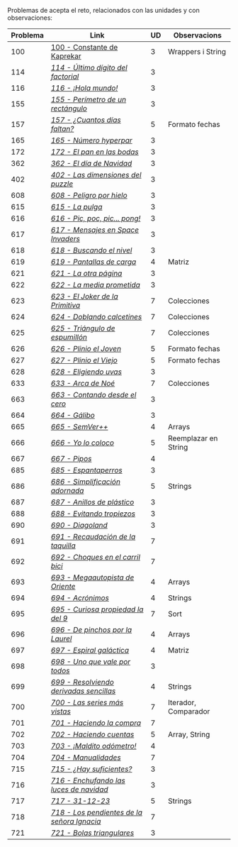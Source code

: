  Problemas de acepta el reto, relacionados con las unidades y con observaciones:

| **Problema** | Link                                                         | **UD** | **Observacions**     |
| ------------ | ------------------------------------------------------------ | ------ | -------------------- |
| 100          | [100 - Constante de Kaprekar](https://aceptaelreto.com/problem/statement.php?id=100) | 3      | Wrappers i String    |
| 114          | *[114 - Último dígito del factorial](https://aceptaelreto.com/problem/statement.php?id=114)* | 3      |                      |
| 116          | *[116 - ¡Hola mundo!](https://aceptaelreto.com/problem/statement.php?id=116)* | 3      |                      |
| 155          | *[155 - Perímetro de un rectángulo](https://aceptaelreto.com/problem/statement.php?id=155)* | 3      |                      |
| 157          | *[157 - ¿Cuantos días faltan?](https://aceptaelreto.com/problem/statement.php?id=157)* | 5      | Formato fechas       |
| 165          | *[165 - Número hyperpar](https://aceptaelreto.com/problem/statement.php?id=165)* | 3      |                      |
| 172          | *[172 - El pan en las bodas](https://aceptaelreto.com/problem/statement.php?id=172)* | 3      |                      |
| 362          | *[362 - El día de Navidad](https://aceptaelreto.com/problem/statement.php?id=362)* | 3      |                      |
| 402          | *[402 - Las dimensiones del puzzle](https://aceptaelreto.com/problem/statement.php?id=402)* | 3      |                      |
| 608          | *[608 - Peligro por hielo](https://aceptaelreto.com/problem/statement.php?id=608)* | 3      |                      |
| 615          | *[615 - La pulga](https://aceptaelreto.com/problem/statement.php?id=615)* | 3      |                      |
| 616          | *[616 - Pic, poc, pic... pong!](https://aceptaelreto.com/problem/statement.php?id=616)* | 3      |                      |
| 617          | *[617 - Mensajes en Space Invaders](https://aceptaelreto.com/problem/statement.php?id=617)* | 3      |                      |
| 618          | *[618 - Buscando el nivel](https://aceptaelreto.com/problem/statement.php?id=618)* | 3      |                      |
| 619          | *[619 - Pantallas de carga](https://aceptaelreto.com/problem/statement.php?id=619)* | 4      | Matriz               |
| 621          | *[621 - La otra página](https://aceptaelreto.com/problem/statement.php?id=621)* | 3      |                      |
| 622          | *[622 - La media prometida](https://aceptaelreto.com/problem/statement.php?id=622)* | 3      |                      |
| 623          | *[623 - El Joker de la Primitiva](https://aceptaelreto.com/problem/statement.php?id=623)* | 7      | Colecciones          |
| 624          | *[624 - Doblando calcetines](https://aceptaelreto.com/problem/statement.php?id=624)* | 7      | Colecciones          |
| 625          | *[625 - Triángulo de espumillón](https://aceptaelreto.com/problem/statement.php?id=625)* | 7      | Colecciones          |
| 626          | *[626 - Plinio el Joven](https://aceptaelreto.com/problem/statement.php?id=626)* | 5      | Formato fechas       |
| 627          | *[627 - Plinio el Viejo](https://aceptaelreto.com/problem/statement.php?id=627)* | 5      | Formato fechas       |
| 628          | *[628 - Eligiendo uvas](https://aceptaelreto.com/problem/statement.php?id=628)* | 3      |                      |
| 633          | *[633 - Arca de Noé](https://aceptaelreto.com/problem/statement.php?id=633)* | 7      | Colecciones          |
| 663          | *[663 - Contando desde el cero](https://aceptaelreto.com/problem/statement.php?id=663)* | 3      |                      |
| 664          | *[664 - Gálibo](https://aceptaelreto.com/problem/statement.php?id=664)* | 3      |                      |
| 665          | *[665 - SemVer++](https://aceptaelreto.com/problem/statement.php?id=665)* | 4      | Arrays               |
| 666          | *[666 - Yo lo coloco](https://aceptaelreto.com/problem/statement.php?id=666)* | 5      | Reemplazar en String |
| 667          | *[667 - Pipos](https://aceptaelreto.com/problem/statement.php?id=667)* | 4      |                      |
| 685          | *[685 - Espantaperros](https://aceptaelreto.com/problem/statement.php?id=685)* | 3      |                      |
| 686          | *[686 - Simplificación adornada](https://aceptaelreto.com/problem/statement.php?id=686)* | 5      | Strings              |
| 687          | *[687 - Anillos de plástico](https://aceptaelreto.com/problem/statement.php?id=687)* | 3      |                      |
| 688          | *[688 - Evitando tropiezos](https://aceptaelreto.com/problem/statement.php?id=688)* | 3      |                      |
| 690          | *[690 - Diagoland](https://aceptaelreto.com/problem/statement.php?id=690)* | 3      |                      |
| 691          | *[691 - Recaudación de la taquilla](https://aceptaelreto.com/problem/statement.php?id=691)* | 7      |                      |
| 692          | *[692 - Choques en el carril bici](https://aceptaelreto.com/problem/statement.php?id=692)* | 7      |                      |
| 693          | *[693 - Megaautopista de Oriente](https://aceptaelreto.com/problem/statement.php?id=693)* | 4      | Arrays               |
| 694          | *[694 - Acrónimos](https://aceptaelreto.com/problem/statement.php?id=694)* | 4      | Strings              |
| 695          | *[695 - Curiosa propiedad la del 9](https://aceptaelreto.com/problem/statement.php?id=695)* | 7      | Sort                 |
| 696          | *[696 - De pinchos por la Laurel](https://aceptaelreto.com/problem/statement.php?id=696)* | 4      | Arrays               |
| 697          | *[697 - Espiral galáctica](https://aceptaelreto.com/problem/statement.php?id=697)* | 4      | Matriz               |
| 698          | *[698 - Uno que vale por todos](https://aceptaelreto.com/problem/statement.php?id=698)* | 3      |                      |
| 699          | *[699 - Resolviendo derivadas sencillas](https://aceptaelreto.com/problem/statement.php?id=699)* | 4      | Strings              |
| 700          | *[700 - Las series más vistas](https://aceptaelreto.com/problem/statement.php?id=700)* | 7      | Iterador, Comparador |
| 701          | *[701 - Haciendo la compra](https://aceptaelreto.com/problem/statement.php?id=701)* | 7      |                      |
| 702          | *[702 - Haciendo cuentas](https://aceptaelreto.com/problem/statement.php?id=702)* | 5      | Array, String        |
| 703          | *[703 - ¡Maldito odómetro!](https://aceptaelreto.com/problem/statement.php?id=703)* | 4      |                      |
| 704          | *[704 - Manualidades](https://aceptaelreto.com/problem/statement.php?id=704)* | 7      |                      |
| 715          | *[715 - ¿Hay suficientes?](https://aceptaelreto.com/problem/statement.php?id=715)* | 3      |                      |
| 716          | *[716 - Enchufando las luces de navidad](https://aceptaelreto.com/problem/statement.php?id=716)* | 3      |                      |
| 717          | *[717 - 31-12-23](https://aceptaelreto.com/problem/statement.php?id=717)* | 5      | Strings              |
| 718          | *[718 - Los pendientes de la señora Ignacia](https://aceptaelreto.com/problem/statement.php?id=718)* | 7      |                      |
| 721          | *[721 - Bolas triangulares](https://aceptaelreto.com/problem/statement.php?id=721)* | 3      |                      |
